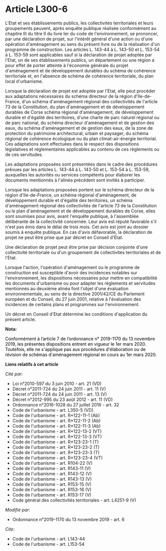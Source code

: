 # Article L300-6

L'Etat et ses établissements publics, les collectivités territoriales et leurs groupements peuvent, après enquête publique
réalisée conformément au chapitre III du titre II du livre Ier du code de l'environnement, se prononcer, par une déclaration
de projet, sur l'intérêt général d'une action ou d'une opération d'aménagement au sens du présent livre ou de la réalisation
d'un programme de construction. Les articles L. 143-44 à L. 143-50 et L. 153-54 à L. 153-59 sont applicables sauf si la
déclaration de projet adoptée par l'Etat, un de ses établissements publics, un département ou une région a pour effet de
porter atteinte à l'économie générale du projet d'aménagement et de développement durables du schéma de cohérence
territoriale et, en l'absence de schéma de cohérence territoriale, du plan local d'urbanisme.

Lorsque la déclaration de projet est adoptée par l'Etat, elle peut procéder aux adaptations nécessaires du schéma directeur
de la région d'Ile-de-France, d'un schéma d'aménagement régional des collectivités de l'article 73 de la Constitution, du
plan d'aménagement et de développement durables de Corse schéma régional d'aménagement, de développement durable et d'égalité
des territoires, d'une charte de parc naturel régional ou de parc national, du schéma directeur d'aménagement et de gestion
des eaux, du schéma d'aménagement et de gestion des eaux, de la zone de protection du patrimoine architectural, urbain et
paysager, du schéma régional de cohérence écologique ou du plan climat-air-énergie territorial. Ces adaptations sont
effectuées dans le respect des dispositions législatives et réglementaires applicables au contenu de ces règlements ou de ces
servitudes.

Les adaptations proposées sont présentées dans le cadre des procédures prévues par les articles L. 143-44 à L. 143-50 et L.
153-54 à L. 153-59, auxquelles les autorités ou services compétents pour élaborer les documents mentionnés à l'alinéa
précédent sont invités à participer.

Lorsque les adaptations proposées portent sur le schéma directeur de la région d'Ile-de-France, un schéma régional
d'aménagement, de développement durable et d'égalité des territoires, un schéma d'aménagement régional des collectivités de
l'article 73 de la Constitution ou le plan d'aménagement et de développement durables de Corse, elles sont soumises pour
avis, avant l'enquête publique, à l'assemblée délibérante de la collectivité concernée. Leur avis est réputé favorable s'il
n'est pas émis dans le délai de trois mois. Cet avis est joint au dossier soumis à enquête publique. En cas d'avis
défavorable, la déclaration de projet ne peut être prise que par décret en Conseil d'Etat.

Une déclaration de projet peut être prise par décision conjointe d'une collectivité territoriale ou d'un groupement de
collectivités territoriales et de l'Etat.

Lorsque l'action, l'opération d'aménagement ou le programme de construction est susceptible d'avoir des incidences notables
sur l'environnement, les dispositions nécessaires pour mettre en compatibilité les documents d'urbanisme ou pour adapter les
règlements et servitudes mentionnés au deuxième alinéa font l'objet d'une évaluation environnementale, au sens de la
directive 2001/42/CE du Parlement européen et du Conseil, du 27 juin 2001, relative à l'évaluation des incidences de certains
plans et programmes sur l'environnement.

Un décret en Conseil d'Etat détermine les conditions d'application du présent article.

**Nota:**

<font color="black">Conformément à l’article 7 de l’ordonnance n° 2019-1170 du 13 novembre 2019, les présentes dispositions
entrent en vigueur le 1er mars 2020. Toutefois, elle ne s'applique pas aux procédures d'élaboration ou de révision de schémas
d'aménagement régional en cours au 1er mars 2020.</font>

**Liens relatifs à cet article**

_Cité par_:

  - Loi n°2010-597 du 3 juin 2010 - art. 21 (VD)
  - Décret n°2011-724 du 24 juin 2011 - art. 11 (V)
  - Décret n°2011-724 du 24 juin 2011 - art. 13 (V)
  - Décret n°2012-995 du 23 août 2012 - art. 11 (VD)
  - Ordonnance n°2016-1028 du 27 juillet 2016 - art. 32
  - Code de l'urbanisme - art. L350-5 (VD)
  - Code de l'urbanisme - art. R*122-11-1 (Ab)
  - Code de l'urbanisme - art. R*122-11-2 (Ab)
  - Code de l'urbanisme - art. R*122-11-3 (Ab)
  - Code de l'urbanisme - art. R*122-13-2 (VT)
  - Code de l'urbanisme - art. R*122-13-3 (VT)
  - Code de l'urbanisme - art. R*123-23-1 (T)
  - Code de l'urbanisme - art. R*123-23-2 (T)
  - Code de l'urbanisme - art. R*123-23-3 (T)
  - Code de l'urbanisme - art. R*123-23-4 (VT)
  - Code de l'urbanisme - art. R104-22 (V)
  - Code de l'urbanisme - art. R143-11 (V)
  - Code de l'urbanisme - art. R143-12 (V)
  - Code de l'urbanisme - art. R143-13 (V)
  - Code de l'urbanisme - art. R153-15 (V)
  - Code de l'urbanisme - art. R153-16 (V)
  - Code de l'urbanisme - art. R153-17 (V)
  - Code général des collectivités territoriales - art. L4251-9 (V)

_Modifié par_:

  - Ordonnance n°2019-1170 du 13 novembre 2019 - art. 6

_Cite_:

  - Code de l'urbanisme - art. L143-44
  - Code de l'urbanisme - art. L153-54
